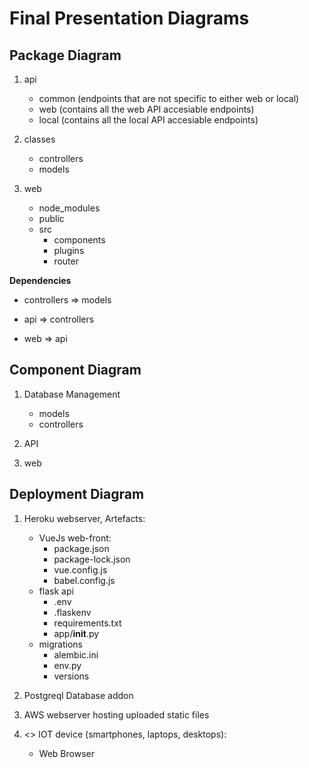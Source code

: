 # Final Presentation Diagrams

## Package Diagram

1. api
    - common (endpoints that are not specific to either web or local)
    - web (contains all the web API accesiable endpoints)
    - local (contains all the local API accesiable endpoints)

2. classes
    - controllers
    - models

3. web
    - node_modules
    - public
    - src
        - components
        - plugins
        - router

**Dependencies**

- controllers => models

- api => controllers

- web => api

## Component Diagram

1. Database Management
    - models
    - controllers

2. API

3. web

## Deployment Diagram

1. Heroku webserver, Artefacts:
    - VueJs web-front:
        - package.json
        - package-lock.json
        - vue.config.js
        - babel.config.js
    - flask api
        - .env
        - .flaskenv
        - requirements.txt
        - app/__init__.py
    - migrations
        - alembic.ini
        - env.py
        - versions

2. Postgreql Database addon

3. AWS webserver hosting uploaded static files

4. <<device>> IOT device (smartphones, laptops, desktops):
    - Web Browser
